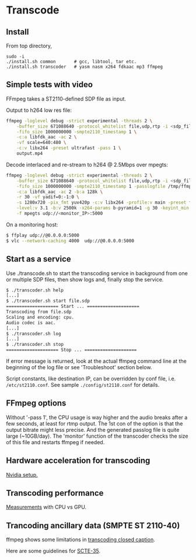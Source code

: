 # Transcode

## Install

From top directory,

```
sudo -i
./install.sh common       # gcc, libtool, tar etc.
./install.sh transcoder   # yasm nasm x264 fdkaac mp3 ffmpeg
```

## Simple tests with video

FFmpeg takes a ST2110-defined SDP file as input.

Output to h264 low res file:

```sh
ffmpeg -loglevel debug -strict experimental -threads 2 \
    -buffer_size 671088640 -protocol_whitelist file,udp,rtp -i <sdp_file> \
    -fifo_size 1000000000 -smpte2110_timestamp 1 \
    -c:a libfdk_aac -ac 2 \
    -vf scale=640:480 \
    -c:v libx264 -preset ultrafast -pass 1 \
    output.mp4
```

Decode interlaced and re-stream to h264 @ 2.5Mbps over mpegts:

```sh
ffmpeg -loglevel debug -strict experimental -threads 2 \
    -buffer_size 671088640 -protocol_whitelist file,udp,rtp -i <sdp_file> \
    -fifo_size 1000000000 -smpte2110_timestamp 1 -passlogfile /tmp/ffmpeg2pass \
    -c:a libfdk_aac -ac 2 -b:a 128k \
    -r 30 -vf yadif=0:-1:0 \
    -s 1280x720 -pix_fmt yuv420p -c:v libx264 -profile:v main -preset fast \
    -level:v 3.1 -b:v 2500k -x264-params b-pyramid=1 -g 30 -keyint_min 16 -pass 1 -refs 6 \
    -f mpegts udp://<monitor_IP>:5000
```

On a monitoring host:

```sh
$ ffplay udp://@0.0.0.0:5000
$ vlc --network-caching 4000  udp://@0.0.0.0:5000
```

## Start as a service

Use ./transcode.sh to start the transcoding service in background from
one or multiple SDP files, then show logs and, finally stop the service.

```sh
$ ./transcoder.sh help
[...]
$ ./transcoder.sh start file.sdp
==================== Start ... ====================
Transcoding from file.sdp
Scaling and encoding: cpu.
Audio codec is aac.
[...]
$ ./transcoder.sh log
[...]
$ ./transcoder.sh stop
==================== Stop ... ====================
```

If error message is returned, look at the actual ffmpeg command line at
the beginning of the log file or see 'Troubleshoot' section below.

Script constants, like destination IP, can be overridden by conf file,
i.e. `/etc/st2110.conf`. See sample `./config/st2110.conf` for details.

## FFmpeg options

Without '-pass 1', the CPU usage is way higher and the audio breaks
after a few seconds, at least for rtmp output. The 1st con of the option is
that the output bitrate might less precise. And the generated passlog
file is quite large (~10GB/day). The 'monitor' function of the transcoder
checks the size of this file and restarts ffmpeg if needed.

## Hardware acceleration for transcoding

[Nvidia setup.](../doc/hw_encoding.md)

## Transcoding performance

[Measurements](../doc/transcoder_perf.md) with CPU vs GPU.

## Trancoding ancillary data (SMPTE ST 2110-40)

ffmpeg shows some limitations in [transcoding closed
caption](../doc/closed_captions.md).

Here are some guidelines for [SCTE-35](../doc/scte_104_to_35.md).

